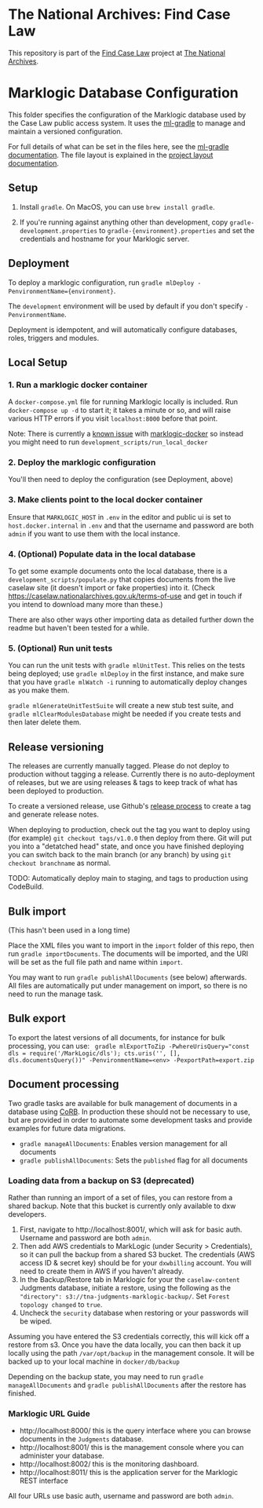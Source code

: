 # The National Archives: Find Case Law

This repository is part of the [Find Case Law](https://caselaw.nationalarchives.gov.uk/) project at [The National Archives](https://www.nationalarchives.gov.uk/).

# Marklogic Database Configuration

This folder specifies the configuration of the Marklogic database used by the Case Law public access system.
It uses the [ml-gradle](https://github.com/marklogic/ml-gradle) to manage and maintain a versioned configuration.

For full details of what can be set in the files here, see the [ml-gradle documentation](https://github.com/marklogic-community/ml-gradle/wiki).
The file layout is explained in the [project layout documentation](https://github.com/marklogic-community/ml-gradle/wiki/Project-layout).

## Setup

1. Install `gradle`. On MacOS, you can use `brew install gradle`.

2. If you're running against anything other than development, copy `gradle-development.properties`
to `gradle-{environment}.properties` and set the credentials and hostname for your Marklogic server.

## Deployment

To deploy a marklogic configuration, run `gradle mlDeploy -PenvironmentName={environment}`.

The `development` environment will be used by default if you don't specify `-PenvironmentName`.

Deployment is idempotent, and will automatically configure databases, roles, triggers and modules.

## Local Setup

### 1. Run a marklogic docker container

A `docker-compose.yml` file for running Marklogic locally is included. Run `docker-compose up -d` to start it; it takes a minute or so, and will raise various HTTP errors if you visit `localhost:8000` before that point.

Note: There is currently a [known issue](https://github.com/marklogic/marklogic-docker/issues/212) with [marklogic-docker](https://github.com/marklogic/marklogic-docker) so instead you might need to run `development_scripts/run_local_docker`

### 2. Deploy the marklogic configuration

You'll then need to deploy the configuration (see Deployment, above)

### 3. Make clients point to the local docker container

Ensure that `MARKLOGIC_HOST` in `.env` in the editor and public ui is set to `host.docker.internal` in `.env` and that the username and password are both `admin` if you want to use them with the local instance.

### 4. (Optional) Populate data in the local database

To get some example documents onto the local database, there is a `development_scripts/populate.py` that copies documents from the live caselaw site (it doesn't import or fake properties) into it. (Check https://caselaw.nationalarchives.gov.uk/terms-of-use and get in touch if you intend to download many more than these.)

There are also other ways other importing data as detailed further down the readme but haven't been tested for a while.

### 5. (Optional) Run unit tests

You can run the unit tests with `gradle mlUnitTest`. This relies on the tests being deployed; use `gradle mlDeploy` in the first instance,
and make sure that you have `gradle mlWatch -i` running to automatically deploy changes as you make them.

`gradle mlGenerateUnitTestSuite` will create a new stub test suite, and `gradle mlClearModulesDatabase` might be needed if you create
tests and then later delete them.

## Release versioning

The releases are currently manually tagged. Please do not deploy to production without tagging a release.
Currently there is no auto-deployment of releases, but we are using releases & tags to keep track of what has been deployed to
production.

To create a versioned release, use Github's [release process](https://github.com/nationalarchives/ds-caselaw-marklogic/releases)
to create a tag and generate release notes.

When deploying to production, check out the tag you want to deploy using (for example) `git checkout tags/v1.0.0`
then deploy from there. Git will put you into a "detatched head" state, and once you have finished deploying you can
switch back to the main branch (or any branch) by using `git checkout branchname` as normal.

TODO: Automatically deploy main to staging, and tags to production using CodeBuild.

## Bulk import

(This hasn't been used in a long time)

Place the XML files you want to import in the `import` folder of this repo, then run
`gradle importDocuments`. The documents will be imported, and the URI will be set as the
full file path and name within `import`.

You may want to run `gradle publishAllDocuments` (see below) afterwards. All files
are automatically put under management on import, so there is no need to run the manage task.

## Bulk export

To export the latest versions of all documents, for instance for bulk processing, you can use:
` gradle mlExportToZip -PwhereUrisQuery="const dls = require('/MarkLogic/dls'); cts.uris('', [], dls.documentsQuery())" -PenvironmentName=<env> -PexportPath=export.zip`

## Document processing

Two gradle tasks are available for bulk management of documents in a database using
[CoRB](https://github.com/marklogic-community/corb2). In production these should not be
necessary to use, but are provided in order to automate some development tasks and provide
examples for future data migrations.

* `gradle manageAllDocuments`: Enables version management for all documents
* `gradle publishAllDocuments`: Sets the `published` flag for all documents

### Loading data from a backup on S3 (deprecated)

Rather than running an import of a set of files, you can restore from a shared backup. Note that this
bucket is currently only available to dxw developers.

1. First, navigate to http://localhost:8001/, which will ask for basic auth. Username and password are both `admin`.
2. Then add AWS credentials to MarkLogic (under Security > Credentials), so it can pull the backup from a shared S3 bucket.
   The credentials (AWS access ID & secret key) should be for your `dxwbilling` account. You will need to create them in AWS
   if you haven't already.
3. In the Backup/Restore tab in Marklogic for your the `caselaw-content` Judgments database, initiate a restore, using the following as the
   `"directory": s3://tna-judgments-marklogic-backup/`. Set `Forest topology changed` to `true`.
4. Uncheck the `security` database when restoring or your passwords will be wiped.

Assuming you have entered the S3 credentials correctly, this will kick off a restore from s3. Once you have the data locally,
you can then back it up locally using the path `/var/opt/backup` in the management console. It will be backed up to your local
machine in `docker/db/backup`

Depending on the backup state, you may need to run `gradle manageAllDocuments` and `gradle publishAllDocuments` after the restore has finished.

### Marklogic URL Guide

- http://localhost:8000/ this is the query interface where you can browse documents in the `Judgments` database.
- http://localhost:8001/ this is the management console where you can administer your database.
- http://localhost:8002/ this is the monitoring dashboard.
- http://localhost:8011/ this is the application server for the Marklogic REST interface

All four URLs use basic auth, username and password are both `admin`.
